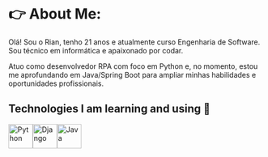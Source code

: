 # 👉 About Me:
Olá! Sou o Rian, tenho 21 anos e atualmente curso Engenharia de Software. Sou técnico em informática e apaixonado por codar.

Atuo como desenvolvedor RPA com foco em Python e, no momento, estou me aprofundando em Java/Spring Boot para ampliar minhas habilidades e oportunidades profissionais.
 
  ## Technologies I am learning and using 🤖
  
  <div style="display: flex; align-items: center;">
    <img src="https://img.icons8.com/color/48/python--v1.png" alt="Python" width="48" height="48" />
    <img src="https://img.icons8.com/color/48/django.png" alt="Django" width="48" height="48" />
    <img src="https://img.icons8.com/color/48/java.png" alt="Java" width="48" height="48" />
  </div>

